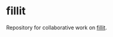 # fillit
Repository for collaborative work on [fillit](https://projects.intra.42.fr/projects/fillit).
